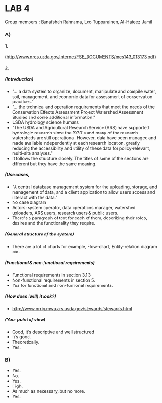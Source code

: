 # LAB 4

Group members : Banafsheh Rahnama, Leo Tuppurainen, Al-Hafeez Jamil



### A)
#### 1. 
(http://www.nrcs.usda.gov/Internet/FSE_DOCUMENTS/nrcs143_013173.pdf)

#### 2.
##### (Introduction)
* "... a data system to organize, document, manipulate and compile water, 
soil, management, and economic data for assessment of conservation practices."
*  "... the technical and operation requirements that meet the needs 
of the Conservation Effects Assessment Project Watershed Assessment Studies and some additional information."
* USDA hydrology science humans
* "The USDA and Agricultural Research Service (ARS) have supported hydrologic research since the 
1930's and many of the research watersheds are still operational. However, data have been 
managed and made available independently at each research location, greatly reducing the 
accessibility and utility of these data for policy-relevant, multi-site analyses."
* It follows the structure closely. The titles of some of the sections are different but they have the same meaning.

##### (Use cases)
* "A central database management system for the uploading, 
storage, and management of data, and a client application to allow users access and interact with the 
data."
* No case diagram
* Actors: system operator, data operations manager, watershed uploaders, ARS users, research users & public users.
* There's a paragraph of text for each of them, describing their roles, desires and the functionality they require.

##### (General structure of the system)
* There are a lot of charts for example, Flow-chart, Entity-relation diagram etc.

##### (Functional & non-functional requirements)
* Functional requirements in section 3.1.3
* Non-functional requirements in section 5.
* Yes for functional and non-funtional requirements. 

##### (How does (will) it look?)
* http://www.nrrig.mwa.ars.usda.gov/stewards/stewards.html

##### (Your point of view)
* Good, it's descriptive and well structured
* It's good.
* Theoretically.
* Yes.


### B)

* Yes.
* No.
* Yes.
* High.
* As much as necessary, but no more.
* Yes.
